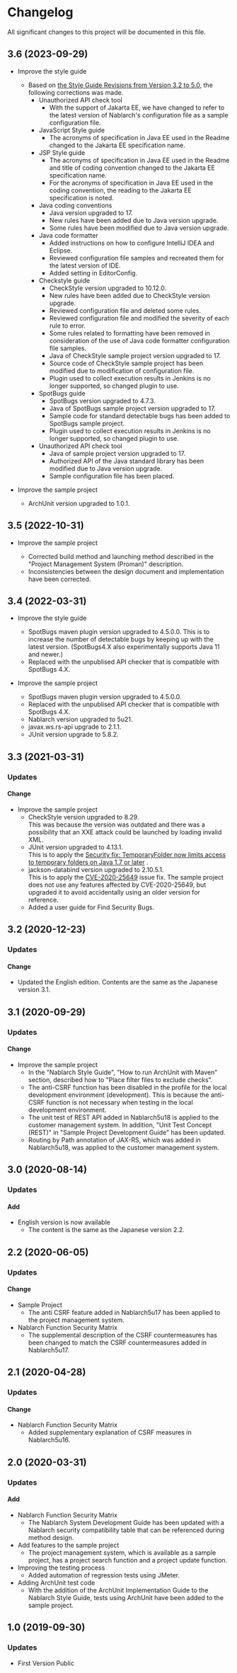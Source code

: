 # Changelog

All significant changes to this project will be documented in this file.

## 3.6 (2023-09-29)

- Improve the style guide
  - Based on [the Style Guide Revisions from Version 3.2 to 5.0](https://github.com/Fintan-contents/coding-standards/blob/main/CHANGELOG.md), the following corrections was made.
    - Unauthorized API check tool
      - With the support of Jakarta EE, we have changed to refer to the latest version of Nablarch's configuration file as a sample configuration file.
    - JavaScript Style guide
      - The acronyms of specification in Java EE used in the Readme changed to the Jakarta EE specification name.
    - JSP Style guide
      - The acronyms of specification in Java EE used in the Readme and title of coding convention changed to the Jakarta EE specification name.
      - For the acronyms of specification in Java EE used in the coding convention, the reading to the Jakarta EE specification is noted.
    - Java coding conventions
      - Java version upgraded to 17.
      - New rules have been added due to Java version upgrade.
      - Some rules have been modified due to Java version upgrade.
    - Java code formatter
      - Added instructions on how to configure IntelliJ IDEA and Eclipse.
      - Reviewed configuration file samples and recreated them for the latest version of IDE.
      - Added setting in EditorConfig.
    - Checkstyle guide
      - CheckStyle version upgraded to 10.12.0.
      - New rules have been added due to CheckStyle version upgrade.
      - Reviewed configuration file and deleted some rules.
      - Reviewed configuration file and modified the severity of each rule to error.
      - Some rules related to formatting have been removed in consideration of the use of Java code formatter configuration file samples.
      - Java of CheckStyle sample project version upgraded to 17.
      - Source code of CheckStyle sample project has been modified due to modification of configuration file.
      - Plugin used to collect execution results in Jenkins is no longer supported, so changed plugin to use.
    - SpotBugs guide
      - SpotBugs version upgraded to 4.7.3.
      - Java of SpotBugs sample project version upgraded to 17.
      - Sample code for standard detectable bugs has been added to SpotBugs sample project.
      - Plugin used to collect execution results in Jenkins is no longer supported, so changed plugin to use.
    - Unauthorized API check tool
      - Java of sample project version upgraded to 17.
      - Authorized API of the Java standard library has been modified due to Java version upgrade.
      - Sample configuration file has been placed.

- Improve the sample project
  - ArchUnit version upgraded to 1.0.1.

## 3.5 (2022-10-31)

- Improve the sample project

  - Corrected build method and launching method described in the "Project Management System (Proman)" description.
  - Inconsistencies between the design document and implementation have been corrected.

## 3.4 (2022-03-31)

- Improve the style guide
  
  - SpotBugs maven plugin version upgraded to 4.5.0.0.
    This is to increase the number of detectable bugs by keeping up with the latest version.
    (SpotBugs4.X also experimentally supports Java 11 and newer.)
  - Replaced with the unpublised API checker that is compatible with SpotBugs 4.X.
  
- Improve the sample project

  - SpotBugs maven plugin version upgraded to 4.5.0.0.
  - Replaced with the unpublised API checker that is compatible with SpotBugs 4.X.
  - Nablarch version upgraded to 5u21.
  - javax.ws.rs-api upgrade to 2.1.1.
  - JUnit version upgrade to 5.8.2.

## 3.3 (2021-03-31)
### Updates
#### Change
- Improve the sample project
  - CheckStyle version upgraded to 8.29.  
    This was because the version was outdated and there was a possibility that an XXE attack could be launched by loading invalid XML.
  - JUnit version upgraded to 4.13.1.  
    This is to apply the [Security fix: TemporaryFolder now limits access to temporary folders on Java 1.7 or later](https://github.com/junit-team/junit4/blob/HEAD/doc/ReleaseNotes4.13.1.md#security-fix-temporaryfolder-now-limits-access-to-temporary-folders-on-java-17-or-later) .
  - jackson-databind version upgraded to 2.10.5.1.  
    This is to apply the [CVE-2020-25649](https://cve.mitre.org/cgi-bin/cvename.cgi?name=CVE-2020-25649) issue fix. The sample project does not use any features affected by CVE-2020-25649, but upgraded it to avoid accidentally using an older version for reference.
  - Added a user guide for Find Security Bugs.

## 3.2 (2020-12-23)
### Updates
#### Change
- Updated the English edition. Contents are the same as the Japanese version 3.1.

## 3.1 (2020-09-29)
### Updates
#### Change
- Improve the sample project
  - In the "Nablarch Style Guide", "How to run ArchUnit with Maven" section, described how to "Place filter files to exclude checks".
  - The anti-CSRF function has been disabled in the profile for the local development environment (development). This is because the anti-CSRF function is not necessary when testing in the local development environment.
  - The unit test of REST API added in Nablarch5u18 is applied to the customer management system. In addition, "Unit Test Concept (REST)" in "Sample Project Development Guide" has been updated.
  - Routing by Path annotation of JAX-RS, which was added in Nablarch5u18, was applied to the customer management system.

## 3.0 (2020-08-14)
### Updates
#### Add
- English version is now available
  - The content is the same as the Japanese version 2.2.

## 2.2 (2020-06-05)
### Updates
#### Change
- Sample Project
  - The anti CSRF feature added in Nablarch5u17 has been applied to the project management system.
- Nablarch Function Security Matrix
  - The supplemental description of the CSRF countermeasures has been changed to match the CSRF countermeasures added in Nablarch5u17.

## 2.1 (2020-04-28)
### Updates
#### Change
- Nablarch Function Security Matrix
  - Added supplementary explanation of CSRF measures in Nablarch5u16.

## 2.0 (2020-03-31)
### Updates
#### Add
- Nablarch Function Security Matrix
  - The Nablarch System Development Guide has been updated with a Nablarch security compatibility table that can be referenced during method design.
- Add features to the sample project
  - The project management system, which is available as a sample project, has a project search function and a project update function.
- Improving the testing process
  - Added automation of regression tests using JMeter.
- Adding ArchUnit test code
  - With the addition of the ArchUnit Implementation Guide to the Nablarch Style Guide, tests using ArchUnit have been added to the sample project.

## 1.0 (2019-09-30)
### Updates
- First Version Public

